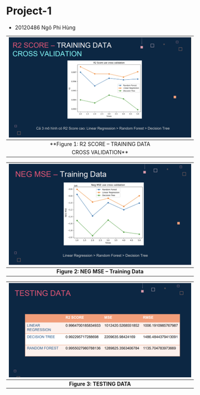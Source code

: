 # Project-1
* 20120486	Ngô Phi Hùng	

<center>

<!-- ![](https://hackmd.io/_uploads/By3pQmN82.png) -->
| ![](./img/1.png)|
|:-:|
|**Figure 1: R2 SCORE – TRAINING DATA
CROSS VALIDATION** |

<!-- ![](https://hackmd.io/_uploads/SkfhPX4Uh.png) -->
|![](./img/2.png)|
|:-:|
|**Figure 2: NEG MSE – Training Data** |

  <!-- ![](https://hackmd.io/_uploads/SkfhPX4Uh.png) -->
|![](./img/3.png)|
|:-:|
|**Figure 3: TESTING DATA** |
</center>
